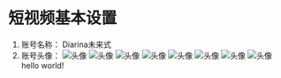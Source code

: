 # 短视频基本设置
1. 账号名称： Diarina未来式
2. 账号头像： ![头像](assets/images/head1.png)
![头像](assets/images/head2.png)
![头像](assets/images/head3.png)
![头像](assets/images/head4.png)
![头像](assets/images/head5.png)
![头像](assets/images/head6.png)
![头像](assets/images/head7.png)
![头像](assets/images/head8.png)
hello world!